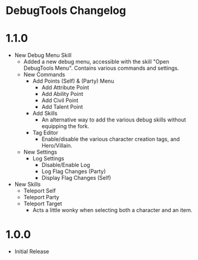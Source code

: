DebugTools Changelog
=======
# 1.1.0
* New Debug Menu Skill
	* Added a new debug menu, accessible with the skill "Open DebugTools Menu". Contains various commands and settings.
	* New Commands
		* Add Points (Self) & (Party) Menu
			* Add Attribute Point
			* Add Ability Point
			* Add Civil Point
			* Add Talent Point
		* Add Skills
			* An alternative way to add the various debug skills without equipping the fork.
		* Tag Editor
			* Enable/disable the various character creation tags, and Hero/Villain.
	* New Settings
		* Log Settings
			* Disable/Enable Log
			* Log Flag Changes (Party)
			* Display Flag Changes (Self)	
* New Skills
	* Teleport Self
	* Teleport Party
	* Teleport Target
		* Acts a little wonky when selecting both a character and an item.
# 1.0.0
* Initial Release
